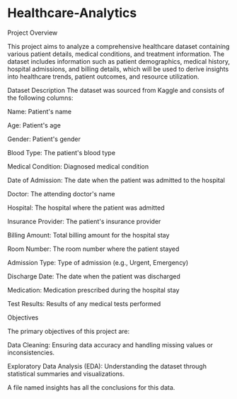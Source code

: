 # Healthcare-Analytics

Project Overview

This project aims to analyze a comprehensive healthcare dataset containing various patient details, medical conditions, and treatment information. The dataset includes information such as patient demographics, medical history, hospital admissions, and billing details, which will be used to derive insights into healthcare trends, patient outcomes, and resource utilization.

Dataset Description
The dataset was sourced from Kaggle and consists of the following columns:

Name: Patient's name

Age: Patient's age

Gender: Patient's gender

Blood Type: The patient's blood type

Medical Condition: Diagnosed medical condition

Date of Admission: The date when the patient was admitted to the hospital

Doctor: The attending doctor's name

Hospital: The hospital where the patient was admitted

Insurance Provider: The patient's insurance provider

Billing Amount: Total billing amount for the hospital stay

Room Number: The room number where the patient stayed

Admission Type: Type of admission (e.g., Urgent, Emergency)

Discharge Date: The date when the patient was discharged

Medication: Medication prescribed during the hospital stay

Test Results: Results of any medical tests performed

Objectives

The primary objectives of this project are:

Data Cleaning: 
Ensuring data accuracy and handling missing values or inconsistencies.

Exploratory Data Analysis (EDA): 
Understanding the dataset through statistical summaries and visualizations.

A file named insights has all the conclusions for this data.
